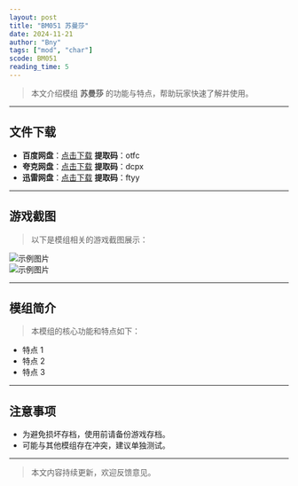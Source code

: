 ```yaml
---
layout: post
title: "BM051 苏曼莎"
date: 2024-11-21
author: "Bny"
tags: ["mod", "char"]
scode: BM051
reading_time: 5
---
```


> 本文介绍模组 **苏曼莎** 的功能与特点，帮助玩家快速了解并使用。

---





## 文件下载
- **百度网盘**：[点击下载](https://pan.baidu.com/s/1EpZe_X06BHx-_PyBpTqVtQ?pwd=otfc)  **提取码**：otfc  
- **夸克网盘**：[点击下载](https://pan.quark.cn/s/2c119270e6da?pwd=dcpx)  **提取码**：dcpx  
- **迅雷网盘**：[点击下载](https://pan.xunlei.com/s/VOCCbaky2TGNUD5jUMa4uwobA1?pwd=ftyy)  **提取码**：ftyy  

---

## 游戏截图
> 以下是模组相关的游戏截图展示：

![示例图片](https://example.com/screenshot1.jpg)  
![示例图片](https://example.com/screenshot2.jpg)

---

## 模组简介
> 本模组的核心功能和特点如下：
- 特点 1
- 特点 2
- 特点 3

---

## 注意事项
- 为避免损坏存档，使用前请备份游戏存档。
- 可能与其他模组存在冲突，建议单独测试。

---

> 本文内容持续更新，欢迎反馈意见。
